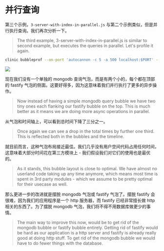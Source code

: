 # 并行查询

第三个示例，`3-server-with-index-in-parallel.js` 与第二个示例类似，但是并行执行查询。我们再次分析一下。

> The third example, 3-server-with-index-in-parallel.js is similar to second example, but executes the queries in parallel. Let's profile it again.

```bash
clinic bubbleprof --on-port 'autocannon -c 5 -a 500 localhost:$PORT' -- node 3-server-with-index-in-parallel.js
```

![](https://clinicjs.org/static/f5b4d268888c3f34df7471756935735d/71c55/08-A.png)

现在我们没有一个单独的 mongodb 查询气泡，而是有两个小的，每个都在顶部的 fastify 气泡的侧面。这要好得多，因为这意味着我们并行执行了更多的异步操作。

> Now instead of having a simple mongodb query bubble we have two tiny ones each flanking our fastify bubble on the top. This is much better as it means we are doing more async operations in parallel.

从气泡和时间轴上，可以看到总时间下降了三分之一。

> Once again we can see a drop in the total times by further one third. This is reflected both in the bubbles and the timeline.

就目前而言，这种气泡布局接近最佳。我们几乎没有用户空间代码占用任何时间，这意味着大部分时间花在第三方模块上 - 我们假设我们对它们的使用也是最优的。

> As it stands, this bubble layout is close to optimal. We have almost no userland code taking up any time anymore, which means most time is spent in 3rd party modules - which we assume to be pretty optimal for their usecase as well.

那么更进一步的改进就是摆脱 mongodb 气泡或 fastify 气泡了。摆脱 fastify 会很难，因为我们的应用程序是一个 http 服务器，而 fastify 已经非常擅长做 http 相关的东西了。为了摆脱 mongodb 气泡，我们将不得不用数据库做更少的事情。

> The main way to improve this now, would be to get rid of the mongodb bubble or fastify bubble entirely. Getting rid of fastify would be hard as our application is a http server and fastify is already really good at doing http stuff. To get rid of the mongodb bubble we would have to do fewer things with the database.
